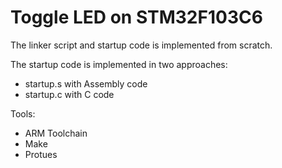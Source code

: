 # Toggle LED on STM32F103C6

The linker script and startup code is implemented from scratch.

The startup code is implemented in two approaches:
- startup.s with Assembly code
- startup.c with C code

Tools:
- ARM Toolchain
- Make
- Protues